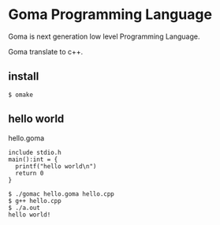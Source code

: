 # Goma Programming Language

Goma is next generation low level Programming Language.

Goma translate to c++.

## install

    $ omake

## hello world

hello.goma

```
include stdio.h
main():int = {
  printf("hello world\n")
  return 0
}
```

    $ ./gomac hello.goma hello.cpp
    $ g++ hello.cpp
    $ ./a.out
    hello world!


